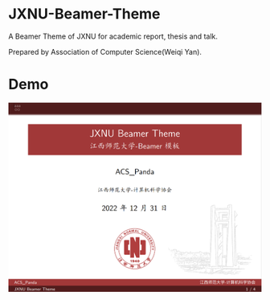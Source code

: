 # JXNU-Beamer-Theme
 A Beamer Theme of JXNU for academic report, thesis and talk.

Prepared by Association of Computer Science(Weiqi Yan).

# Demo
![](.\img\1.png)
